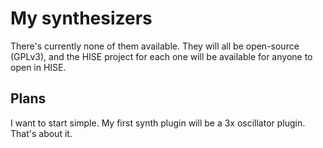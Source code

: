 # My synthesizers

There's currently none of them available. They will all be open-source (GPLv3), and the HISE project for each one will be available for anyone to open in HISE. 

## Plans

I want to start simple. My first synth plugin will be a 3x oscillator plugin. That's about it.
